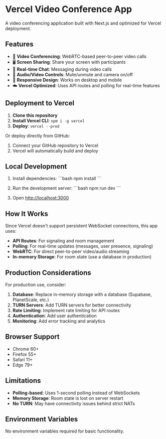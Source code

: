 # Vercel Video Conference App

A video conferencing application built with Next.js and optimized for Vercel deployment.

## Features

- 🎥 **Video Conferencing**: WebRTC-based peer-to-peer video calls
- 🖥️ **Screen Sharing**: Share your screen with participants
- 💬 **Real-time Chat**: Messaging during video calls
- 🎤 **Audio/Video Controls**: Mute/unmute and camera on/off
- 📱 **Responsive Design**: Works on desktop and mobile
- ☁️ **Vercel Optimized**: Uses API routes and polling for real-time features

## Deployment to Vercel

1. **Clone this repository**
2. **Install Vercel CLI**: `npm i -g vercel`
3. **Deploy**: `vercel --prod`

Or deploy directly from GitHub:
1. Connect your GitHub repository to Vercel
2. Vercel will automatically build and deploy

## Local Development

1. Install dependencies:
   \`\`\`bash
   npm install
   \`\`\`

2. Run the development server:
   \`\`\`bash
   npm run dev
   \`\`\`

3. Open [http://localhost:3000](http://localhost:3000)

## How It Works

Since Vercel doesn't support persistent WebSocket connections, this app uses:

- **API Routes**: For signaling and room management
- **Polling**: For real-time updates (messages, user presence, signaling)
- **WebRTC**: For direct peer-to-peer video/audio streaming
- **In-memory Storage**: For room state (use a database in production)

## Production Considerations

For production use, consider:

1. **Database**: Replace in-memory storage with a database (Supabase, PlanetScale, etc.)
2. **TURN Servers**: Add TURN servers for better connectivity
3. **Rate Limiting**: Implement rate limiting for API routes
4. **Authentication**: Add user authentication
5. **Monitoring**: Add error tracking and analytics

## Browser Support

- Chrome 60+
- Firefox 55+
- Safari 11+
- Edge 79+

## Limitations

- **Polling-based**: Uses 1-second polling instead of WebSockets
- **Memory Storage**: Room state is lost on server restart
- **No TURN**: May have connectivity issues behind strict NATs

## Environment Variables

No environment variables required for basic functionality.

